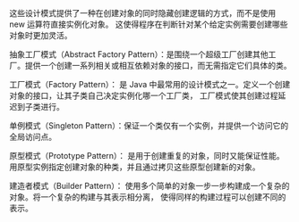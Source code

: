 
这些设计模式提供了一种在创建对象的同时隐藏创建逻辑的方式，而不是使用 new 运算符直接实例化对象。
这使得程序在判断针对某个给定实例需要创建哪些对象时更加灵活。


抽象工厂模式（Abstract Factory Pattern）：是围绕一个超级工厂创建其他工厂。提供一个创建一系列相关或相互依赖对象的接口，而无需指定它们具体的类。

工厂模式（Factory Pattern）： 是 Java 中最常用的设计模式之一。定义一个创建对象的接口，让其子类自己决定实例化哪一个工厂类，
                              工厂模式使其创建过程延迟到子类进行。

单例模式（Singleton Pattern）：保证一个类仅有一个实例，并提供一个访问它的全局访问点。

原型模式（Prototype Pattern）： 是用于创建重复的对象，同时又能保证性能。用原型实例指定创建对象的种类，并且通过拷贝这些原型创建新的对象。

建造者模式（Builder Pattern）： 使用多个简单的对象一步一步构建成一个复杂的对象。将一个复杂的构建与其表示相分离，
                                使得同样的构建过程可以创建不同的表示。
